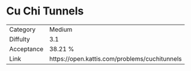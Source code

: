 # Cu Chi Tunnels

<table>
    <tr>
        <td>Category</td>
        <td>Medium</td>
    </tr>
    <tr>
        <td>Diffulty</td>
        <td>3.1</td>
    </tr>
    <tr>
        <td>Acceptance</td>
        <td>38.21 %</td>
    </tr>
    <tr>
        <td>Link</td>
        <td>https://open.kattis.com/problems/cuchitunnels</td>
    </tr>
</table>